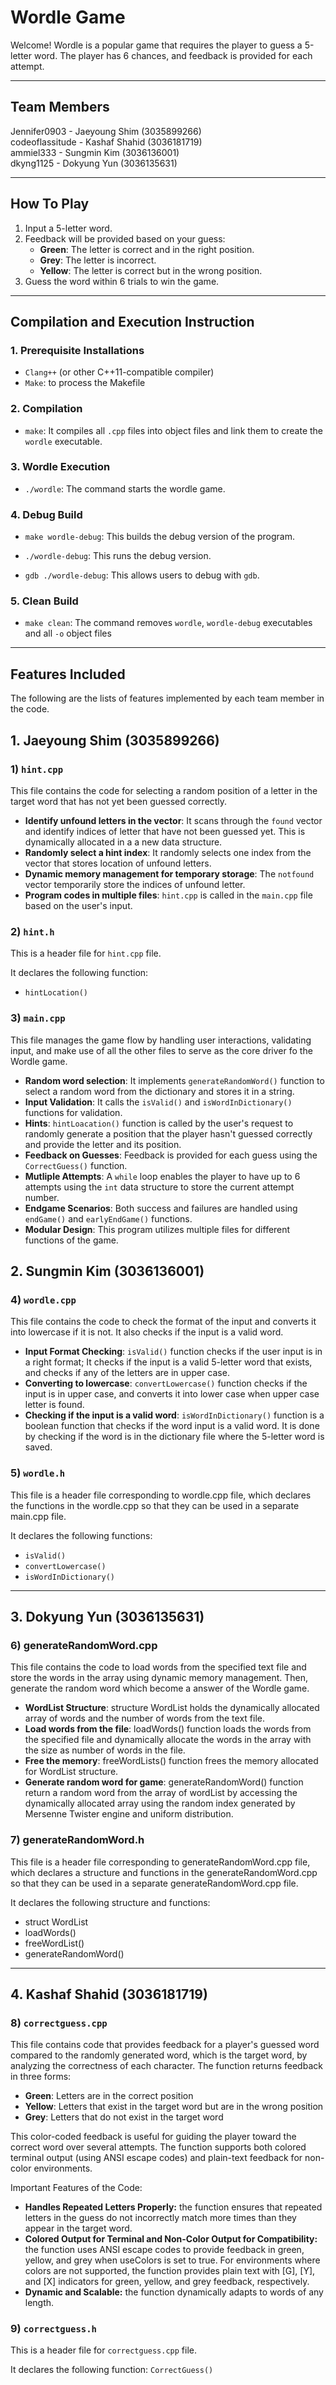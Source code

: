 # Wordle Game

Welcome! Wordle is a popular game that requires the player to guess a 5-letter word. The player has 6 chances, and feedback is provided for each attempt.

---

## Team Members 
Jennifer0903 - Jaeyoung Shim (3035899266) <br />
codeoflassitude - Kashaf Shahid (3036181719) <br />
ammiel333 - Sungmin Kim (3036136001) <br />
dkyng1125 - Dokyung Yun (3036135631) <br />

---

## How To Play

1. Input a 5-letter word.
2. Feedback will be provided based on your guess:
   - **Green**: The letter is correct and in the right position.
   - **Grey**: The letter is incorrect.
   - **Yellow**: The letter is correct but in the wrong position. 
3. Guess the word within 6 trials to win the game.

---

## Compilation and Execution Instruction 

### 1. Prerequisite Installations

- `Clang++` (or other C++11-compatible compiler)
- `Make`: to process the Makefile


### 2. Compilation
   
* ``make``: It compiles all `.cpp` files into object files and link them to create the `wordle` executable.


### 3. Wordle Execution
   
* ``./wordle``: The command starts the wordle game. 

### 4. Debug Build
   
* ``make wordle-debug``: This builds the debug version of the program.

* ``./wordle-debug``: This runs the debug version.

* ``gdb ./wordle-debug``: This allows users to debug with `gdb`. 
   
### 5. Clean Build
   
* ``make clean``: The command removes `wordle`, `wordle-debug` executables and all `-o` object files

---

## Features Included

The following are the lists of features implemented by each team member in the code.


## 1. Jaeyoung Shim (3035899266) 
### 1) `hint.cpp`

This file contains the code for selecting a random position of a letter in the target word that has not yet been guessed correctly.

* **Identify unfound letters in the vector**: It scans through the `found` vector and identify indices of letter that have not been guessed yet. This is dynamically allocated in a a new data structure. 
* **Randomly select a hint index**: It randomly selects one index from the vector that stores location of unfound letters.
* **Dynamic memory management for temporary storage**: The `notfound` vector temporarily store the indices of unfound letter.
* **Program codes in multiple files**: `hint.cpp` is called in the `main.cpp` file based on the user's input.

### 2) `hint.h`

This is a header file for `hint.cpp` file. 

It declares the following function: 
* `hintLocation()`
 
### 3) `main.cpp`

This file manages the game flow by handling user interactions, validating input, and make use of all the other files to serve as the core driver fo the Wordle game. 

* **Random word selection**: It implements `generateRandomWord()` function to select a random word from the dictionary and stores it in a string. 
* **Input Validation**: It calls the `isValid()` and `isWordInDictionary()` functions for validation.
* **Hints**: `hintLoacation()` function is called by the user's request to randomly generate a position that the player hasn't guessed correctly and provide the letter and its position.
* **Feedback on Guesses**: Feedback is provided for each guess using the `CorrectGuess()` function.
* **Mutliple Attempts**: A `while` loop enables the player to have up to 6 attempts using the `int` data structure to store the current attempt number.
* **Endgame Scenarios**: Both success and failures are handled using `endGame()` and `earlyEndGame()` functions.
* **Modular Design**: This program utilizes multiple files for different functions of the game.

## 2. Sungmin Kim (3036136001)
### 4) `wordle.cpp`

This file contains the code to check the format of the input and converts it into lowercase if it is not. It also checks if the input is a valid word.

* **Input Format Checking**: `isValid()` function checks if the user input is in a right format; It checks if the input is a valid 5-letter word that exists, and checks if any of the letters are in upper case.
* **Converting to lowercase**: `convertLowercase()` function checks if the input is in upper case, and converts it into lower case when upper case letter is found.
* **Checking if the input is a valid word**: `isWordInDictionary()` function is a boolean function that checks if the word input is a valid word. It is done by checking if the word is in the dictionary file where the 5-letter word is saved.

### 5) `wordle.h`

This file is a header file corresponding to wordle.cpp file, which declares the functions in the wordle.cpp so that they can be used in a separate main.cpp file.

It declares the following functions:
* `isValid()`
* `convertLowercase()`
* `isWordInDictionary()`
  
---

## 3. Dokyung Yun (3036135631)
### 6) generateRandomWord.cpp

This file contains the code to load words from the specified text file and store the words in the array using dynamic memory management. Then, generate the random word which become a answer of the Wordle game. 

* **WordList Structure**: structure WordList holds the dynamically allocated array of words and the number of words from the text file. 
* **Load words from the file**: loadWords() function loads the words from the specified file and dynamically allocate the words in the array with the size as number of words in the file. 
* **Free the memory**: freeWordLists() function frees the memory allocated for WordList structure.
* **Generate random word for game**: generateRandomWord() function return a random word from the array of wordList by accessing the dynamically allocated array using the random index generated by Mersenne Twister engine and uniform distribution.

### 7) generateRandomWord.h

This file is a header file corresponding to generateRandomWord.cpp file, which declares a structure and functions in the generateRandomWord.cpp so that they can be used in a separate generateRandomWord.cpp file.

It declares the following structure and functions:
* struct WordList
* loadWords()
* freeWordList()
* generateRandomWord()

---

## 4. Kashaf Shahid (3036181719)
### 8) `correctguess.cpp`

This file contains code that provides feedback for a player's guessed word compared to the randomly generated word, which is the target word, by analyzing the correctness of each character. The function returns feedback in three forms:

* **Green**: Letters are in the correct position
* **Yellow**: Letters that exist in the target word but are in the wrong position
* **Grey**: Letters that do not exist in the target word

This color-coded feedback is useful for guiding the player toward the correct word over several attempts. The function supports both colored terminal output (using ANSI escape codes) and plain-text feedback for non-color environments.

Important Features of the Code:
* **Handles Repeated Letters Properly:** the function ensures that repeated letters in the guess do not incorrectly match more times than they appear in the target word.
* **Colored Output for Terminal and Non-Color Output for Compatibility:** the function uses ANSI escape codes to provide feedback in green, yellow, and grey when useColors is set to true. For environments where colors are not supported, the function provides plain text with [G], [Y], and [X] indicators for green, yellow, and grey feedback, respectively.
* **Dynamic and Scalable:** the function dynamically adapts to words of any length.

### 9) `correctguess.h`
This is a header file for `correctguess.cpp` file.

It declares the following function:
`CorrectGuess()`
